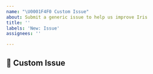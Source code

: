 ```yaml
---
name: "\U0001F4F0 Custom Issue"
about: Submit a generic issue to help us improve Iris
title: ''
labels: 'New: Issue'
assignees: ''

---
```


## 📰 Custom Issue
<!-- Provide a clear description of what the issue is, and we'll try our best to help 😀 -->
